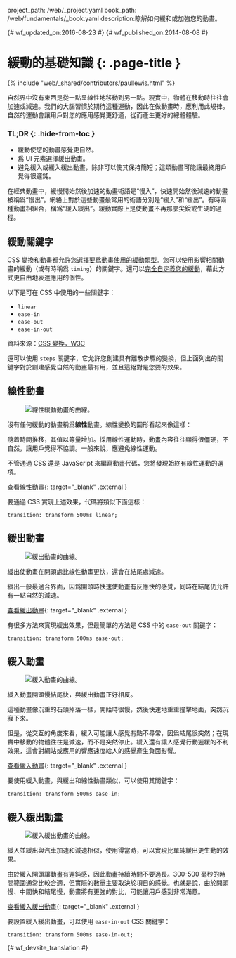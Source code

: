 project_path: /web/_project.yaml
book_path: /web/fundamentals/_book.yaml
description:瞭解如何緩和或加強您的動畫。

{# wf_updated_on:2016-08-23 #}
{# wf_published_on:2014-08-08 #}

# 緩動的基礎知識 {: .page-title }

{% include "web/_shared/contributors/paullewis.html" %}

自然界中沒有東西是從一點呈線性地移動到另一點。現實中，物體在移動時往往會加速或減速。我們的大腦習慣於期待這種運動，因此在做動畫時，應利用此規律。自然的運動會讓用戶對您的應用感覺更舒適，從而產生更好的總體體驗。

### TL;DR {: .hide-from-toc }
* 緩動使您的動畫感覺更自然。
* 爲 UI 元素選擇緩出動畫。
* 避免緩入或緩入緩出動畫，除非可以使其保持簡短；這類動畫可能讓最終用戶覺得很遲鈍。


在經典動畫中，緩慢開始然後加速的動畫術語是“慢入”，快速開始然後減速的動畫被稱爲“慢出”。網絡上對於這些動畫最常用的術語分別是“緩入”和“緩出”。有時兩種動畫相組合，稱爲“緩入緩出”。緩動實際上是使動畫不再那麼尖銳或生硬的過程。

## 緩動關鍵字

CSS 變換和動畫都允許您[選擇要爲動畫使用的緩動類型](choosing-the-right-easing)。您可以使用影響相關動畫的緩動（或有時稱爲 `timing`）的關鍵字。還可以[完全自定義您的緩動](custom-easing)，藉此方式更自由地表達應用的個性。

以下是可在 CSS 中使用的一些關鍵字：

* `linear`
* `ease-in`
* `ease-out`
* `ease-in-out`

資料來源：[CSS 變換，W3C](http://www.w3.org/TR/css3-transitions/#transition-timing-function-property)

還可以使用 `steps` 關鍵字，它允許您創建具有離散步驟的變換，但上面列出的關鍵字對於創建感覺自然的動畫最有用，並且這絕對是您要的效果。

## 線性動畫

<div class="attempt-right">
  <figure>
    <img src="images/linear.png" alt="線性緩動動畫的曲線。" />
  </figure>
</div>

沒有任何緩動的動畫稱爲**線性**動畫。線性變換的圖形看起來像這樣：

隨着時間推移，其值以等量增加。採用線性運動時，動畫內容往往顯得很僵硬，不自然，讓用戶覺得不協調。一般來說，應避免線性運動。

不管通過 CSS 還是 JavaScript 來編寫動畫代碼，您將發現始終有線性運動的選項。 

[查看線性動畫](https://googlesamples.github.io/web-fundamentals/fundamentals/design-and-ux/animations/box-move-linear.html){: target="_blank" .external }

<div style="clear:both;"></div>

要通過 CSS 實現上述效果，代碼將類似下面這樣：


    transition: transform 500ms linear;
    


## 緩出動畫

<div class="attempt-right">
  <figure>
    <img src="images/ease-out.png" alt="緩出動畫的曲線。" />
  </figure>
</div>

緩出使動畫在開頭處比線性動畫更快，還會在結尾處減速。

緩出一般最適合界面，因爲開頭時快速使動畫有反應快的感覺，同時在結尾仍允許有一點自然的減速。

[查看緩出動畫](https://googlesamples.github.io/web-fundamentals/fundamentals/design-and-ux/animations/box-move-ease-out.html){: target="_blank" .external }

<div style="clear:both;"></div>

有很多方法來實現緩出效果，但最簡單的方法是 CSS 中的 `ease-out` 關鍵字：


    transition: transform 500ms ease-out;
    


## 緩入動畫

<div class="attempt-right">
  <figure>
     <img src="images/ease-in.png" alt="緩入動畫的曲線。" />
  </figure>
</div>

緩入動畫開頭慢結尾快，與緩出動畫正好相反。

這種動畫像沉重的石頭掉落一樣，開始時很慢，然後快速地重重撞擊地面，突然沉寂下來。

但是，從交互的角度來看，緩入可能讓人感覺有點不尋常，因爲結尾很突然；在現實中移動的物體往往是減速，而不是突然停止。緩入還有讓人感覺行動遲緩的不利效果，這會對網站或應用的響應速度給人的感覺產生負面影響。

[查看緩入動畫](https://googlesamples.github.io/web-fundamentals/fundamentals/design-and-ux/animations/box-move-ease-in.html){: target="_blank" .external }

<div style="clear:both;"></div>

要使用緩入動畫，與緩出和線性動畫類似，可以使用其關鍵字：


    transition: transform 500ms ease-in;
    

## 緩入緩出動畫

<div class="attempt-right">
  <figure>
    <img src="images/ease-in-out.png" alt="緩入緩出動畫的曲線。" />
  </figure>
</div>

緩入並緩出與汽車加速和減速相似，使用得當時，可以實現比單純緩出更生動的效果。

由於緩入開頭讓動畫有遲鈍感，因此動畫持續時間不要過長。300-500 毫秒的時間範圍通常比較合適，但實際的數量主要取決於項目的感覺。也就是說，由於開頭慢、中間快和結尾慢，動畫將有更強的對比，可能讓用戶感到非常滿意。

[查看緩入緩出動畫](https://googlesamples.github.io/web-fundamentals/fundamentals/design-and-ux/animations/box-move-ease-in-out.html){: target="_blank" .external }

<div style="clear:both;"></div>


要設置緩入緩出動畫，可以使用 `ease-in-out` CSS 關鍵字：


    transition: transform 500ms ease-in-out;
    




{# wf_devsite_translation #}
